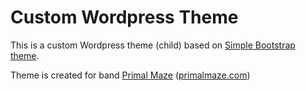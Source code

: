 # Custom Wordpress Theme

This is a custom Wordpress theme (child) based on [Simple Bootstrap theme](https://wordpress.org/themes/simple-bootstrap/).

Theme is created for band [Primal Maze](http://www.primalmaze.com) ([primalmaze.com]((http://www.primalmaze.com)))